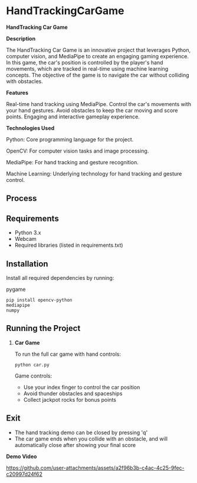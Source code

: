 # HandTrackingCarGame

**HandTracking Car Game**

**Description**

The HandTracking Car Game is an innovative project that leverages Python, computer vision, and MediaPipe to create an engaging gaming experience. 
In this game, the car's position is controlled by the player's hand movements, which are tracked in real-time using machine learning concepts.
The objective of the game is to navigate the car without colliding with obstacles.

**Features**

Real-time hand tracking using MediaPipe.
Control the car's movements with your hand gestures.
Avoid obstacles to keep the car moving and score points.
Engaging and interactive gameplay experience.

**Technologies Used**

Python: Core programming language for the project.

OpenCV: For computer vision tasks and image processing.

MediaPipe: For hand tracking and gesture recognition.

Machine Learning: Underlying technology for hand tracking and gesture control.

## Process

## Requirements

- Python 3.x
- Webcam
- Required libraries (listed in requirements.txt)

## Installation

Install all required dependencies by running:

pygame
```
pip install opencv-python
mediapipe
numpy
```

## Running the Project


1. **Car Game**
   
   To run the full car game with hand controls:
   ```
   python car.py
   ```
   
   Game controls:
   - Use your index finger to control the car position
   - Avoid thunder obstacles and spaceships
   - Collect jackpot rocks for bonus points

## Exit
   
- The hand tracking demo can be closed by pressing 'q'
- The car game ends when you collide with an obstacle, and will automatically close after showing your final score


**Demo Video**

https://github.com/user-attachments/assets/a2f96b3b-c4ac-4c25-9fec-c20997d24f62


